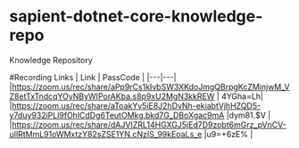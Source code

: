 # sapient-dotnet-core-knowledge-repo
Knowledge Repository

#Recording Links
|  Link | PassCode  | 
|---|---|
|https://zoom.us/rec/share/aPp9rCs1kIvbSW3XKdoJmgQBrpgKcZMinjwM_VZ8etTxTndcqYOyNByWIPorAKba.s8p9xU2MgN3kkREW   | 4YGha=Lh|
|https://zoom.us/rec/share/aToakYv5iE8J2hDvNh-ekiabtVjhHZQD5-y7duy932iPLl9fOhlCdDg6TeutOMkg.bkd7G_DBoXgac9mA   |dym81.$V |
|https://zoom.us/rec/share/dAJVIZRL14HGXGJ5jEd7D9zobt6mGrz_pVnCV-uIlRtMmL91oWMxtzY82sZSE1YN.cNzIS_99kEoaLs_e   |u9=+6zE% |
